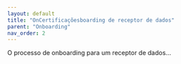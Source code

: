 ```yaml
---
layout: default
title: "OnCertificaçõesboarding de receptor de dados"
parent: "Onboarding"
nav_order: 2
---
```

O processo de onboarding para um receptor de dados...
